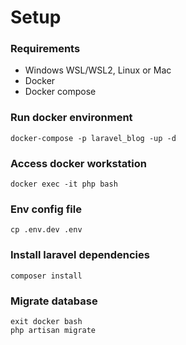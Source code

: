 # Setup

### Requirements

* Windows WSL/WSL2, Linux or Mac
* Docker
* Docker compose

### Run docker environment

```
docker-compose -p laravel_blog -up -d
```

### Access docker workstation

```
docker exec -it php bash
```

### Env config file

```
cp .env.dev .env
```

### Install laravel dependencies

```
composer install
```

### Migrate database

```
exit docker bash
php artisan migrate
```
